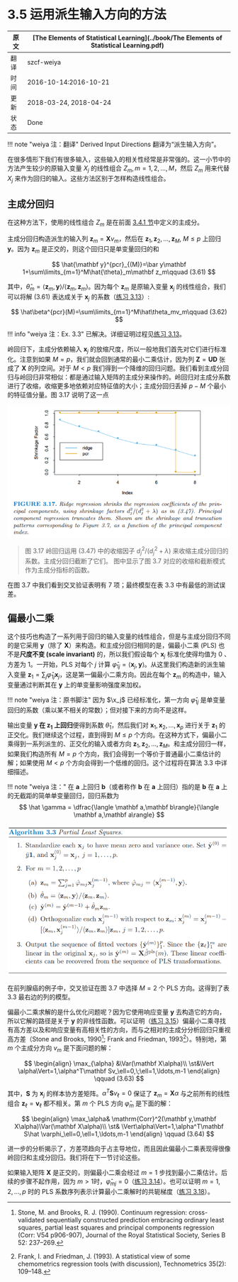 # 3.5 运用派生输入方向的方法

| 原文   | [The Elements of Statistical Learning](../book/The Elements of Statistical Learning.pdf) |
| ---- | ---------------------------------------- |
| 翻译   | szcf-weiya                               |
| 时间   | 2016-10-14:2016-10-21                    |
| 更新 | 2018-03-24, 2018-04-24|
| 状态 |Done|

!!! note "weiya 注：翻译"
    Derived Input Directions 翻译为“派生输入方向”。

在很多情形下我们有很多输入，这些输入的相关性经常是非常强的。这一小节中的方法产生较少的原输入变量 $X_j$ 的线性组合 $Z_m,m=1,2,\ldots,M$，然后 $Z_m$ 用来代替 $X_j$ 来作为回归的输入。这些方法区别于怎样构造线性组合。

## 主成分回归

在这种方法下，使用的线性组合 $Z_m$ 是在前面 [3.4.1 节](../3.4-Shrinkage-Methods/index.html)中定义的主成分。

主成分回归构造派生的输入列 $\mathbf z_m=\mathbf Xv_m$，然后在 $\mathbf z_1,\mathbf z_2,\ldots,\mathbf z_M,\; M\le p$ 上回归 $\mathbf y$。因为 $\mathbf z_m$ 是正交的，则这个回归只是单变量回归的和

$$
\hat{\mathbf y}^{pcr}_{(M)}=\bar y\mathbf 1+\sum\limits_{m=1}^M\hat{\theta}_m\mathbf z_m\qquad (3.61)
$$

其中，$\hat\theta_m=\langle \mathbf z_m,\mathbf y\rangle/\langle\mathbf z_m,\mathbf z_m\rangle$。因为每个 $\mathbf z_m$ 是原输入变量 $\mathbf x_j$ 的线性组合，我们可以将解 (3.61) 表达成关于 $\mathbf x_j$ 的系数（[练习 3.13](https://github.com/szcf-weiya/ESL-CN/issues/102)）:

$$
\hat\beta^{pcr}(M)=\sum\limits_{m=1}^M\hat\theta_mv_m\qquad (3.62)
$$

!!! info "weiya 注：Ex. 3.3"
    已解决。详细证明过程见[练习 3.13](https://github.com/szcf-weiya/ESL-CN/issues/102)。

岭回归下，主成分依赖输入 $\mathbf x_j$ 的放缩尺度，所以一般地我们首先对它们进行标准化。注意到如果 $M=p$，我们就会回到通常的最小二乘估计，因为列 $\mathbf Z=\mathbf U\mathbf D$ 张成了 $\mathbf X$ 的列空间。对于 $M < p$ 我们得到一个降维的回归问题。我们看到主成分回归与岭回归非常相似：都是通过输入矩阵的主成分来操作的。岭回归对主成分系数进行了收缩，收缩更多地依赖对应特征值的大小；主成分回归丢掉 $p-M$ 个最小的特征值分量。图 3.17 说明了这一点

![](../img/03/fig3.17.png)

> 图 3.17 岭回归运用 (3.47) 中的收缩因子 $d_j^2/(d_j^2+\lambda)$ 来收缩主成分回归的系数。主成分回归截断了它们。 图中显示了图 3.7 对应的收缩和截断模式作为主成分指标的函数。

在图 3.7 中我们看到交叉验证表明有 7 项；最终模型在表 3.3 中有最低的测试误差。

## 偏最小二乘

这个技巧也构造了一系列用于回归的输入变量的线性组合，但是与主成分回归不同的是它采用 $\mathbf y$（除了 $\mathbf X$）来构造。和主成分回归相同的是，偏最小二乘 (PLS) 也不是**尺度不变 (scale invariant)** 的，所以我们假设每个 $\mathbf x_j$ 标准化使得均值为 0 、方差为 1。一开始，PLS 对每个 $j$ 计算 $\hat \varphi_{1j}=\langle \mathbf x_j, \mathbf y\rangle$。从这里我们构造新的派生输入变量 $\mathbf z_1=\sum_j\hat \varphi_{1j}\mathbf x_j$，这是第一偏最小二乘方向。因此在每个 $\mathbf z_m$ 的构造中，输入变量通过判断其在 $\mathbf y$ 上的单变量影响强度来加权。

!!! note "weiya 注：原书脚注"
    因为 $\x_j$ 已经标准化，第一方向 $\hat\varphi_{1j}$ 是单变量回归的系数（乘以某不相关的常数）；但对接下来的方向不是这样。

输出变量 **$\mathbf y$ 在 $\mathbf z_1$ 上回归**便得到系数 $\hat \theta_1$，然后我们对 $\mathbf x_1,\mathbf x_2,\ldots,\mathbf x_p$ 进行关于 $\mathbf z_1$ 的正交化。我们继续这个过程，直到得到 $M\le p$ 个方向。在这种方式下，偏最小二乘得到一系列派生的、正交化的输入或者方向 $\mathbf z_1,\mathbf z_2,\ldots, \mathbf z_M$。和主成分回归一样，如果我们构造所有 $M=p$ 个方向，我们会得到一个等价于普通最小二乘估计的解；如果使用 $M< p$ 个方向会得到一个低维的回归。这个过程将在算法 3.3 中详细描述。

!!! note "weiya 注："
    在 $\mathbf a$ 上回归 $\mathbf b$（或者称作 $\mathbf b$ 在 $\mathbf a$ 上回归）指的是
    $\mathbf b$ 在 $\mathbf a$ 上的无截距的简单单变量回归，回归系数为
    $$
    \hat \gamma = \dfrac{\langle \mathbf a,\mathbf b\rangle}{\langle \mathbf a,\mathbf a\rangle}
    $$
    <!--同时这一过程也称作 $\mathbf b$ 关于 $\mathbf a$ 正交化-->


![](../img/03/Alg3.3.png)

<!--
****
算法 3.3 偏最小二乘
****

1. 对$\mathbf x_j$标准化使得均值为0、方差为1.令$\hat{\mathbf y}^{(0)}=\bar y\mathbf 1$, 并且$\mathbf x_j^{(0)}=\mathbf x_j,\;j=1,\ldots,p$.
2. 对于$m=1,2,\ldots,p$
   1. $\mathbf z_m=\sum_{j=1}^p\hat \varphi_{mj}\mathbf x_j^{(m-1)}$, 其中$\hat \varphi_{mj}=\langle\mathbf x_j^{(m-1)},\mathbf y\rangle$
   2. $\hat \theta_m=\langle \mathbf z_m, \mathbf y\rangle/\langle \mathbf z_m,\mathbf z_m\rangle$
   3. $\hat{\mathbf y}^{(m)}=\hat{\mathbf y}^{(m-1)}+\hat\theta_m\mathbf z_m$
   4. 对每个$\mathbf x_j^{(m-1)}$关于$\mathbf z_m$正交化：$\mathbf x_j^{(m)}=\mathbf x_j^{(m-1)}-\dfrac{\langle \mathbf z_m,\mathbf x_j\rangle}{\langle \mathbf z_m,\mathbf z_m\rangle}\mathbf z_m,\; j=1,2,\ldots,p.$
3. 输出拟合向量序列$\{\hat{\mathbf y^{(m)}}\}^p_1$。因为$\{\mathbf z_\ell\}^m_1$关于原输入变量$\mathbf x_j$为线性的，所以是$\hat {\mathbf y}^{(m)}=\mathbf X \hat \beta^{pls}(m)$.这些线性系数可以通过PLS转换的序列重新得到。
****
-->


在前列腺癌的例子中，交叉验证在图 3.7 中选择 $M=2$ 个 PLS 方向。这得到了表 3.3 最右边的列的模型。

偏最小二乘求解的是什么优化问题呢？因为它使用响应变量 $\mathbf y$ 去构造它的方向，所以它解的路径是关于 $\mathbf y$ 的非线性函数。可以证明（[练习 3.15](https://github.com/szcf-weiya/ESL-CN/issues/103)）偏最小二乘寻找有高方差以及和响应变量有高相关性的方向，而与之相对的主成分分析回归只重视高方差（Stone and Brooks, 1990[^1]; Frank and Friedman, 1993[^2]）。特别地，第 $m$ 个主成分方向 $v_m$ 是下面问题的解：

$$
\begin{align}
\max_{\alpha} &\Var(\mathbf X\alpha)\\
\st&\Vert \alpha\Vert=1,\alpha^T\mathbf Sv_\ell=0,\;\ell=1,\ldots,m-1
\end{align}
\qquad (3.63)
$$

其中，$\mathbf S$ 为 $\mathbf x_j$ 的样本协方差矩阵。$\alpha^T\mathbf Sv_\ell=0$ 保证了 $\mathbf z_m=\mathbf X\alpha$ 与之前所有的线性组合 $\mathbf z_\ell=\mathbf v_\ell$ 都不相关。第 $m$ 个 PLS 方向 $\hat \varphi_m$ 是下面的解：

$$
\begin{align}
\max_\alpha& \mathrm{Corr}^2(\mathbf y,\mathbf X\alpha)\Var(\mathbf X\alpha)\\
\st& \Vert\alpha\Vert=1,\alpha^T\mathbf S\hat \varphi_\ell=0,\ell=1,\ldots,m-1
\end{align}
\qquad (3.64)
$$

进一步的分析揭示了，方差项趋向于占主导地位，而且因此偏最小二乘表现得很像岭回归和主成分回归。我们将在下一节讨论这些。

如果输入矩阵 $\mathbf X$ 是正交的，则偏最小二乘会经过 $m=1$ 步找到最小二乘估计。后续的步骤不起作用，因为 $m >1\text{时}，\hat \varphi_{mj}=0$（[练习 3.14](https://github.com/szcf-weiya/ESL-CN/issues/104)）。也可以证明 $m=1,2,\ldots,p$ 时的 PLS 系数序列表示计算最小二乘解时的共轭梯度（[练习 3.18](https://github.com/szcf-weiya/ESL-CN/issues/105)）。

[^1]: Stone, M. and Brooks, R. J. (1990). Continuum regression: cross-validated sequentially constructed prediction embracing ordinary least squares, partial least squares and principal components regression (Corr: V54 p906-907), Journal of the Royal Statistical Society, Series B 52: 237–269.
[^2]: Frank, I. and Friedman, J. (1993). A statistical view of some chemometrics
regression tools (with discussion), Technometrics 35(2): 109–148.